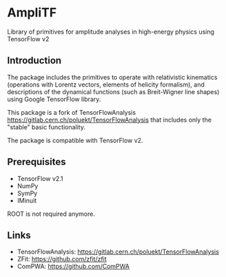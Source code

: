 # AmpliTF
Library of primitives for amplitude analyses in high-energy physics using TensorFlow v2

## Introduction

The package includes the primitives to operate with relativistic kinematics (operations with Lorentz vectors, elements of helicity formalism), and descriptions of the dynamical functions (such as Breit-Wigner line shapes) using Google TensorFlow library. 

This package is a fork of TensorFlowAnalysis https://gitlab.cern.ch/poluekt/TensorFlowAnalysis that includes only the "stable" basic functionality. 

The package is compatible with TensorFlow v2. 

## Prerequisites

   * TensorFlow v2.1
   * NumPy
   * SymPy
   * IMinuit 

ROOT is not required anymore. 

## Links

   * TensorFlowAnalysis: https://gitlab.cern.ch/poluekt/TensorFlowAnalysis
   * ZFit: https://github.com/zfit/zfit
   * ComPWA: https://github.com/ComPWA
